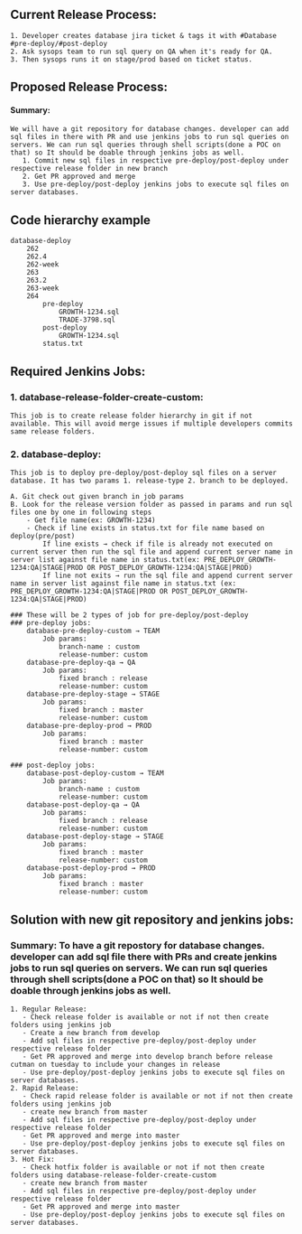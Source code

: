 ## Current Release Process:
	1. Developer creates database jira ticket & tags it with #Database #pre-deploy/#post-deploy
	2. Ask sysops team to run sql query on QA when it's ready for QA.
	3. Then sysops runs it on stage/prod based on ticket status.
	
## Proposed Release Process:
#### Summary:
	We will have a git repository for database changes. developer can add sql files in there with PR and use jenkins jobs to run sql queries on servers. We can run sql queries through shell scripts(done a POC on that) so It should be doable through jenkins jobs as well.
	   1. Commit new sql files in respective pre-deploy/post-deploy under respective release folder in new branch
	   2. Get PR approved and merge
	   3. Use pre-deploy/post-deploy jenkins jobs to execute sql files on server databases.

## Code hierarchy example 
	database-deploy
		262
		262.4
		262-week
		263
		263.2
		263-week
		264
			pre-deploy
				GROWTH-1234.sql
				TRADE-3798.sql
			post-deploy
				GROWTH-1234.sql
			status.txt


## Required Jenkins Jobs:
### 1. database-release-folder-create-custom:
	This job is to create release folder hierarchy in git if not available. This will avoid merge issues if multiple developers commits same release folders.
### 2. database-deploy: 
	This job is to deploy pre-deploy/post-deploy sql files on a server database. It has two params 1. release-type 2. branch to be deployed.

	A. Git check out given branch in job params
	B. Look for the release version folder as passed in params and run sql files one by one in following steps
		- Get file name(ex: GROWTH-1234)
		- Check if line exists in status.txt for file name based on deploy(pre/post)
			If line exists → check if file is already not executed on current server then run the sql file and append current server name in server list against file name in status.txt(ex: PRE_DEPLOY_GROWTH-1234:QA|STAGE|PROD OR POST_DEPLOY_GROWTH-1234:QA|STAGE|PROD)
			If line not exits → run the sql file and append current server name in server list against file name in status.txt (ex: PRE_DEPLOY_GROWTH-1234:QA|STAGE|PROD OR POST_DEPLOY_GROWTH-1234:QA|STAGE|PROD)

	### These will be 2 types of job for pre-deploy/post-deploy
	### pre-deploy jobs:
		database-pre-deploy-custom → TEAM
			Job params: 
				branch-name : custom
				release-number: custom
		database-pre-deploy-qa → QA
			Job params:
				fixed branch : release
				release-number: custom
		database-pre-deploy-stage → STAGE
			Job params:
				fixed branch : master
				release-number: custom
		database-pre-deploy-prod → PROD
			Job params:
				fixed branch : master
				release-number: custom
				
	### post-deploy jobs:
		database-post-deploy-custom → TEAM
			Job params: 
				branch-name : custom
				release-number: custom
		database-post-deploy-qa → QA
			Job params:
				fixed branch : release
				release-number: custom
		database-post-deploy-stage → STAGE
			Job params:
				fixed branch : master
				release-number: custom
		database-post-deploy-prod → PROD
			Job params:
				fixed branch : master
				release-number: custom
				
## Solution with new git repository and jenkins jobs:
 ### Summary: To have a git repostory for database changes. developer can add sql file there with PRs and create jenkins jobs to run sql queries on servers. We can run sql queries through shell scripts(done a POC on that) so It should be doable through jenkins jobs as well.
	1. Regular Release: 
	   - Check release folder is available or not if not then create folders using jenkins job 
	   - Create a new branch from develop
	   - Add sql files in respective pre-deploy/post-deploy under respective release folder
	   - Get PR approved and merge into develop branch before release cutman on tuesday to include your changes in release
	   - Use pre-deploy/post-deploy jenkins jobs to execute sql files on server databases.
	2. Rapid Release:
	   - Check rapid release folder is available or not if not then create folders using jenkins job  
	   - create new branch from master
	   - Add sql files in respective pre-deploy/post-deploy under respective release folder
	   - Get PR approved and merge into master
	   - Use pre-deploy/post-deploy jenkins jobs to execute sql files on server databases.
	3. Hot Fix:
	   - Check hotfix folder is available or not if not then create folders using database-release-folder-create-custom  
	   - create new branch from master
	   - Add sql files in respective pre-deploy/post-deploy under respective release folder
	   - Get PR approved and merge into master
	   - Use pre-deploy/post-deploy jenkins jobs to execute sql files on server databases.
